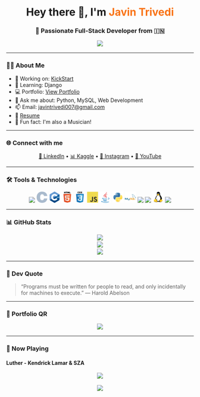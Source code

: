 <h1 align="center">Hey there 👋, I'm <span style="color:#f97316;">Javin Trivedi</span></h1>
<h3 align="center">🚀 Passionate Full-Stack Developer from 🇮🇳</h3>

<p align="center">
  <img src="https://readme-typing-svg.demolab.com?font=Fira+Code&duration=3000&pause=1000&color=F7931E&center=true&width=435&lines=Turning+coffee+into+code...;Always+learning+something+new!;Let's+build+cool+stuff+together." />
</p>

---

### 👨‍💻 About Me

- 🔭 Working on: [KickStart](https://github.com/javintrivedi/KickStart)
- 🌱 Learning: Django
- 💻 Portfolio: [View Portfolio](https://portfolio-javintrivedis-projects.vercel.app/)
- 💬 Ask me about: Python, MySQL, Web Development
- 📫 Email: [javintrivedi007@gmail.com](mailto:javintrivedi007@gmail.com)
- 📄 [Resume](https://drive.google.com/file/d/1oc4Bg6OI3O0SAqovYmW2lp6R2zHr2vm8/view)
- 🎸 Fun fact: I'm also a Musician!

---

### 🌐 Connect with me

<p align="center">
  <a href="https://linkedin.com/in/javintrivedi" target="_blank">🔗 LinkedIn</a> •
  <a href="https://kaggle.com/quarancreativejt" target="_blank">📊 Kaggle</a> •
  <a href="https://instagram.com/javintrivedi" target="_blank">📸 Instagram</a> •
  <a href="https://www.youtube.com/c/@quarancreativejt" target="_blank">🎥 YouTube</a>
</p>

---

### 🛠️ Tools & Technologies

<p align="center">
  <img src="https://cdn.worldvectorlogo.com/logos/arduino-1.svg" width="30"/>
  <img src="https://raw.githubusercontent.com/devicons/devicon/master/icons/c/c-original.svg" width="30"/>
  <img src="https://raw.githubusercontent.com/devicons/devicon/master/icons/cplusplus/cplusplus-original.svg" width="30"/>
  <img src="https://raw.githubusercontent.com/devicons/devicon/master/icons/html5/html5-original-wordmark.svg" width="30"/>
  <img src="https://raw.githubusercontent.com/devicons/devicon/master/icons/css3/css3-original-wordmark.svg" width="30"/>
  <img src="https://raw.githubusercontent.com/devicons/devicon/master/icons/javascript/javascript-original.svg" width="30"/>
  <img src="https://raw.githubusercontent.com/devicons/devicon/master/icons/java/java-original.svg" width="30"/>
  <img src="https://raw.githubusercontent.com/devicons/devicon/master/icons/python/python-original.svg" width="30"/>
  <img src="https://raw.githubusercontent.com/devicons/devicon/master/icons/mysql/mysql-original-wordmark.svg" width="30"/>
  <img src="https://cdn.worldvectorlogo.com/logos/django.svg" width="30"/>
  <img src="https://www.vectorlogo.zone/logos/pocoo_flask/pocoo_flask-icon.svg" width="30"/>
  <img src="https://raw.githubusercontent.com/devicons/devicon/master/icons/linux/linux-original.svg" width="30"/>
  <img src="https://www.vectorlogo.zone/logos/git-scm/git-scm-icon.svg" width="30"/>
</p>

---

### 📊 GitHub Stats

<p align="center">
  <img src="https://github-readme-stats.vercel.app/api/top-langs?username=javintrivedi&layout=compact&theme=dark" />
  <br/>
  <img src="https://github-readme-stats.vercel.app/api?username=javintrivedi&show_icons=true&theme=dark" />
  <br/>
  <img src="https://github-readme-streak-stats.herokuapp.com/?user=javintrivedi&theme=dark" />
</p>

---

### 💬 Dev Quote
> “Programs must be written for people to read, and only incidentally for machines to execute.” — Harold Abelson

---

### 🔗 Portfolio QR

<p align="center">
  <img src="https://api.qrserver.com/v1/create-qr-code/?size=150x150&data=https://portfolio-javintrivedis-projects.vercel.app/" width="150" />
</p>

---

### 🎵 Now Playing
 <h4>Luther - Kendrick Lamar & SZA</h4>
<p align="center">
  <a href="https://open.spotify.com/track/2CGNAOSuO1MEFCbBRgUzjd" target="_blank">
    <img src="https://i.scdn.co/image/ab67616d0000b27309d6ed214f03fbb663e46531" width="200" />
  </a>
</p>

<p align="center">
  <img src="https://komarev.com/ghpvc/?username=javintrivedi&label=Profile%20views&color=0e75b6&style=flat" />
</p>
